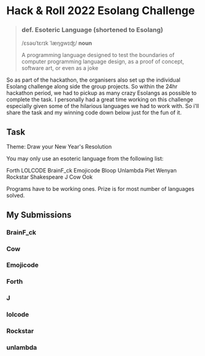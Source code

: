 # Hack & Roll 2022 Esolang Challenge

> ### def. Esoteric Language (shortened to Esolang)
> /ɛsəʊˈtɛrɪk ˈlæŋgwɪʤ/ **noun**
>
> A programming language designed to test the boundaries of computer programming language design, as a proof of concept, software art, or even as a joke

So as part of the hackathon, the organisers also set up the individual Esolang challenge along side the group projects. So within the 24hr hackathon period, we had to pickup as many crazy Esolangs as possible to complete the task. 
I personally had a great time working on this challenge especially given some of the hilarious languages we had to work with. So i'll share the task and my winning code down below just for the fun of it. 

## Task
Theme: Draw your New Year's Resolution

You may only use an esoteric language from the following list:

Forth
LOLCODE
BrainF_ck
Emojicode
Bloop
Unlambda
Piet
Wenyan
Rockstar
Shakespeare
J
Cow
Ook

Programs have to be working ones. Prize is for most number of languages solved.

## My Submissions
### BrainF_ck

### Cow

### Emojicode

### Forth

### J

### lolcode

### Rockstar

### unlambda
